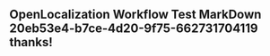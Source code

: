 <properties
ms.topic="hero-topic"
ms.test1="hero-topic"
ms.test2="test"/>


## OpenLocalization Workflow Test MarkDown 20eb53e4-b7ce-4d20-9f75-662731704119 thanks!



<!--HONumber=Sep16_HO1-->


